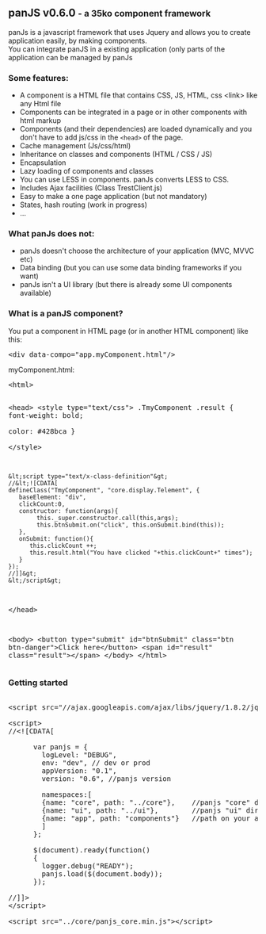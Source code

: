 <h2>panJS v0.6.0 <small>- a 35ko component framework</small></h2>

<p>panJs is a javascript framework that uses Jquery and allows you to create application easily, by making components.
<br/>You can integrate panJS in a existing application (only parts of the application can be managed by panJs
</p>

<h3>Some features:</h3>
<ul>
<li>A component is a HTML file that contains CSS, JS, HTML, css &lt;link&gt; like any Html file</li>
<li>Components can be integrated in a page or in other components with html markup</li>
<li>Components (and their dependencies) are loaded dynamically and you don't have to add js/css in the <code>&lt;head&gt;</code> of the page.</li>
<li>Cache management (Js/css/html)</li>
<li>Inheritance on classes and components (HTML / CSS / JS)</li>
<li>Encapsulation</li>
<li>Lazy loading of components and classes</li>
<li>You can use LESS in components. panJs converts LESS to CSS.</li>
<li>Includes Ajax facilities (Class TrestClient.js)</li>
<li>Easy to make a one page application (but not mandatory)</li>
<li>States, hash routing (work in progress)</li>
<li>...</li>
</ul>

<h3>What panJs does not:</h3>
<ul>
<li>panJs doesn't choose the architecture of your application (MVC, MVVC etc)</li>
<li>Data binding (but you can use some data binding frameworks if you want)</li>
<li>panJs isn't a UI library (but there is already some UI components available)</li>
</ul>

<h3>What is a panJS component?</h3>

<p>You put a component in HTML page (or in another HTML component) like this:</p>

<pre>&lt;div data-compo="app.myComponent.html"/&gt;</pre>

<p>myComponent.html:</p>
<pre>
&lt;html&gt; 

  &lt;head&gt;
    &lt;style type="text/css"&gt;
    .TmyComponent .result
    {
      font-weight: bold;           
      color: #428bca
    }   
    &lt;/style&gt;

    &lt;script type="text/x-class-definition"&gt;
    //&lt;![CDATA[      
    defineClass("TmyComponent", "core.display.Telement", { 
       baseElement: "div",	
       clickCount:0,
       constructor: function(args){
    	    this._super.constructor.call(this,args);  
    	    this.btnSubmit.on("click", this.onSubmit.bind(this));
       },
       onSubmit: function(){
          this.clickCount ++;
          this.result.html("You have clicked "+this.clickCount+" times");
       }
    });
    //]]&gt;
    &lt;/script&gt;
  &lt;/head&gt;
  
  &lt;body&gt;
     &lt;button type="submit" id="btnSubmit" class="btn btn-danger"&gt;Click here&lt;/button&gt;
     &lt;span id="result" class="result"&gt;&lt;/span&gt;
  &lt;/body&gt;
&lt;/html&gt;
</pre>

<h3>Getting started</h3>

<pre>

&lt;script src="//ajax.googleapis.com/ajax/libs/jquery/1.8.2/jquery.min.js">&lt;/script&gt;

&lt;script&gt;
//&lt;![CDATA[  

      var panjs = {
        logLevel: "DEBUG",
        env: "dev", // dev or prod
        appVersion: "0.1", 
        version: "0.6", //panjs version
        
        namespaces:[
        {name: "core", path: "../core"},    //panjs "core" directory
        {name: "ui", path: "../ui"},        //panjs "ui" directory (optionnal)
        {name: "app", path: "components"}   //path on your app components (example)
        ]
      };
     
      $(document).ready(function() 
      {
        logger.debug("READY");
        panjs.load($(document.body));           
      });

//]]&gt;
&lt;/script&gt;

&lt;script src="../core/panjs_core.min.js">&lt;/script&gt;
  
</pre>



